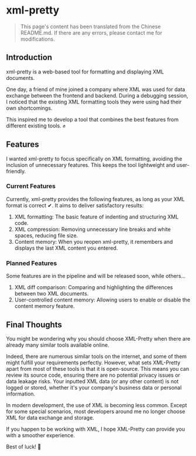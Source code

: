 # xml-pretty

> This page's content has been translated from the Chinese README.md. If there are any errors, please contact me for modifications.

## Introduction

xml-pretty is a web-based tool for formatting and displaying XML documents.

One day, a friend of mine joined a company where XML was used for data exchange between the frontend and backend. During a debugging session, I noticed that the existing XML formatting tools they were using had their own shortcomings.

This inspired me to develop a tool that combines the best features from different existing tools. ✊

## Features

I wanted xml-pretty to focus specifically on XML formatting, avoiding the inclusion of unnecessary features. This keeps the tool lightweight and user-friendly.

### Current Features

Currently, xml-pretty provides the following features, as long as your XML format is correct ✔. It aims to deliver satisfactory results:

1. XML formatting: The basic feature of indenting and structuring XML code.
2. XML compression: Removing unnecessary line breaks and white spaces, reducing file size.
3. Content memory: When you reopen xml-pretty, it remembers and displays the last XML content you entered.

### Planned Features

Some features are in the pipeline and will be released soon, while others...

1. XML diff comparison: Comparing and highlighting the differences between two XML documents.
2. User-controlled content memory: Allowing users to enable or disable the content memory feature.

## Final Thoughts

You might be wondering why you should choose XML-Pretty when there are already many similar tools available online.

Indeed, there are numerous similar tools on the internet, and some of them might fulfill your requirements perfectly. However, what sets XML-Pretty apart from most of these tools is that it is open-source. This means you can review its source code, ensuring there are no potential privacy issues or data leakage risks. Your inputted XML data (or any other content) is not logged or stored, whether it's your company's business data or personal information.

In modern development, the use of XML is becoming less common. Except for some special scenarios, most developers around me no longer choose XML for data exchange and storage.

If you happen to be working with XML, I hope XML-Pretty can provide you with a smoother experience.

Best of luck! 🎉
